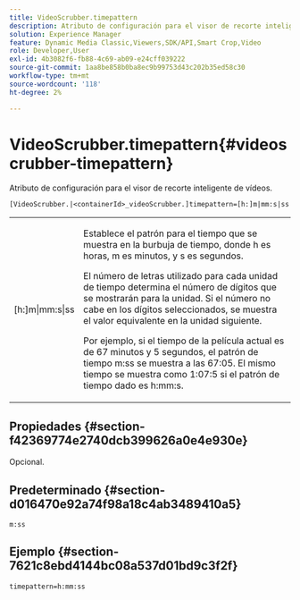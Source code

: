 ```yaml
---
title: VideoScrubber.timepattern
description: Atributo de configuración para el visor de recorte inteligente de vídeos.
solution: Experience Manager
feature: Dynamic Media Classic,Viewers,SDK/API,Smart Crop,Video
role: Developer,User
exl-id: 4b3082f6-fb88-4c69-ab09-e24cff039222
source-git-commit: 1aa8be858b0ba8ec9b99753d43c202b35ed58c30
workflow-type: tm+mt
source-wordcount: '118'
ht-degree: 2%

---
```


# VideoScrubber.timepattern{#videoscrubber-timepattern}

Atributo de configuración para el visor de recorte inteligente de vídeos.

`[VideoScrubber.|<containerId>_videoScrubber.]timepattern=[h:]m|mm:s|ss`

<table id="table_C616483932C2482CA9794DDD7313FD7C"> 
 <tbody> 
  <tr> 
   <td colname="col1"> <p> <span class="codeph"> [h:]m|mm:s|ss</span> </p> </td> 
   <td colname="col2"> <p> Establece el patrón para el tiempo que se muestra en la burbuja de tiempo, donde <span class="codeph"> h</span> es horas, <span class="codeph"> m</span> es minutos, y <span class="codeph"> s</span> es segundos. </p> <p>El número de letras utilizado para cada unidad de tiempo determina el número de dígitos que se mostrarán para la unidad. Si el número no cabe en los dígitos seleccionados, se muestra el valor equivalente en la unidad siguiente. </p> <p>Por ejemplo, si el tiempo de la película actual es de 67 minutos y 5 segundos, el patrón de tiempo <span class="codeph"> m:ss</span> se muestra a las 67:05. El mismo tiempo se muestra como 1:07:5 si el patrón de tiempo dado es <span class="codeph"> h:mm:s</span>. </p> </td> 
  </tr> 
 </tbody> 
</table>

## Propiedades {#section-f42369774e2740dcb399626a0e4e930e}

Opcional.

## Predeterminado {#section-d016470e92a74f98a18c4ab3489410a5}

`m:ss`

## Ejemplo {#section-7621c8ebd4144bc08a537d01bd9c3f2f}

```
timepattern=h:mm:ss
```
